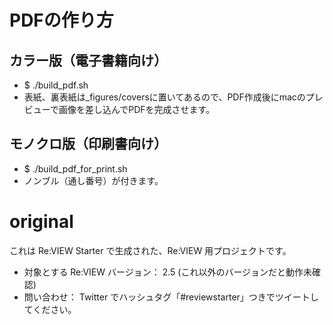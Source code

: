 # PDFの作り方

## カラー版（電子書籍向け）

- $ ./build_pdf.sh
- 表紙、裏表紙は_figures/coversに置いてあるので、PDF作成後にmacのプレビューで画像を差し込んでPDFを完成させます。

## モノクロ版（印刷書向け）
- $ ./build_pdf_for_print.sh
- ノンブル（通し番号）が付きます。

# original

これは Re:VIEW Starter で生成された、Re:VIEW 用プロジェクトです。

* 対象とする Re:VIEW バージョン： 2.5 (これ以外のバージョンだと動作未確認)
* 問い合わせ： Twitter でハッシュタグ「#reviewstarter」つきでツイートしてください。

